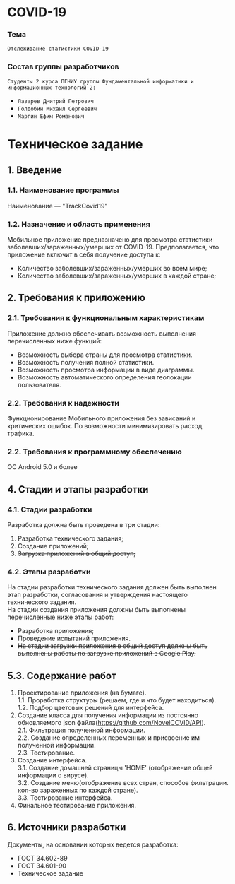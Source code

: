 # COVID-19
### Тема
    Отслеживание статистики COVID-19
### Состав группы разработчиков
`Студенты 2 курса ПГНИУ группы Фундаментальной информатики и информационных технологий-2:`
* `Лазарев Дмитрий Петрович`
* `Голдобин Михаил Сергеевич ` 
* `Маргин Ефим Романович`
# Техническое задание
## 1. Введение  
### 1.1. Наименование программы  
Наименование — "TrackCovid19"
### 1.2. Назначение и область применения  
Мобильное приложение предназначено для просмотра статистики заболевших/зараженных/умерших от COVID-19.
Предполагается, что приложение включит в себя получение доступа к:  
* Количество заболевших/зараженных/умерших во всем мире;
* Количество заболевших/зараженных/умерших в каждой стране;
## 2. Требования к приложению
### 2.1. Требования к функциональным характеристикам  
Приложение должно обеспечивать возможность выполнения перечисленных
ниже функций: 
* Возможность выбора страны для просмотра статистики.
* Возможность получения полной статистики.
* Возможность просмотра информации в виде диаграммы.
* Возможность автоматического определения геолокации пользователя.
### 2.2. Требования к надежности
Функционирование Мобильного приложения без зависаний и критических ошибок. По возможности минимизировать расход трафика. 
### 2.2. Требования к программному обеспечению
ОС Android 5.0 и более
## 4. Стадии и этапы разработки
### 4.1. Стадии разработки
Разработка должна быть проведена в три стадии:
1. Разработка технического задания;
2. Создание приложений;
3. ~~Загрузка приложений в общий доступ;~~
### 4.2. Этапы разработки
На стадии разработки технического задания должен быть выполнен этап разработки, согласования и утверждения настоящего технического задания.  
На стадии создания приложения должны быть выполнены перечисленные
ниже этапы работ:  
* Разработка приложения;
* Проведение испытаний приложения.
* ~~На стадии загрузки приложения в общий доступ должны быть выполнены работы по загрузке приложений в Google Play.~~
## 5.3. Содержание работ
1. Проектирование приложения (на бумаге).  
1.1. Проработка структуры (решаем, где и что будет находиться).  
1.2. Подбор цветовых решений для интерфейса.  
2. Создание класса для получения информации из постоянно обновляемого json файла(https://github.com/NovelCOVID/API).  
2.1. Фильтрация полученной информации.  
2.2. Создание определенных переменных и присвоение им полученной информации.  
2.3. Тестирование.  
3. Создание интерфейса.  
3.1. Создание домашней страницы 'HOME' (отображение общей информации о вирусе).  
3.2. Создание меню(отображение всех стран, способов фильтрации. кол-во зараженных по каждой стране).  
3.3. Тестирование интерфейса.    
4. Финальное тестирование приложения.  
## 6. Источники разработки
Документы, на основании которых ведется разработка:  
* ГОСТ 34.602-89  
* ГОСТ 34.601-90  
* Техническое задание
